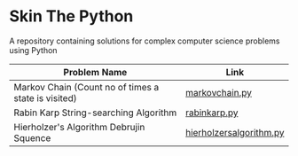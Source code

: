 # Skin The Python

A repository containing solutions for complex computer science problems using Python

Problem Name  | Link
------------- | -------------
Markov Chain (Count no of times a state is visited)   | [markovchain.py](markovchain.py)
Rabin Karp String-searching Algorithm   | [rabinkarp.py](rabinkarp.py)
Hierholzer's Algorithm Debrujin Squence | [hierholzersalgorithm.py](hierholzersalgorithm.py)